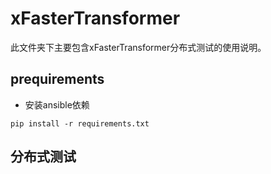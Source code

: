 # xFasterTransformer

此文件夹下主要包含xFasterTransformer分布式测试的使用说明。

## prequirements
- 安装ansible依赖
```shell
pip install -r requirements.txt
```


## 分布式测试